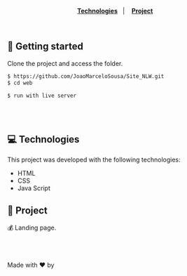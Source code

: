 <br></br>

<p align="center">
  <a href="#-Technologies"><b>Technologies</b></a>&nbsp;&nbsp;&nbsp;|&nbsp;&nbsp;&nbsp;
  <a href="#-Project"><b>Project</b></a>&nbsp;&nbsp;&nbsp;
</p>

<br>

## 🚀 Getting started

Clone the project and access the folder.

```bash
$ https://github.com/JoaoMarceloSousa/Site_NLW.git
$ cd web

$ run with live server

```

<br></br>

## 💻 Technologies

This project was developed with the following technologies:

- HTML
- CSS
- Java Script


## 📄 Project
💰 Landing page.


<br></br>

Made with ♥ by  <br></br>

